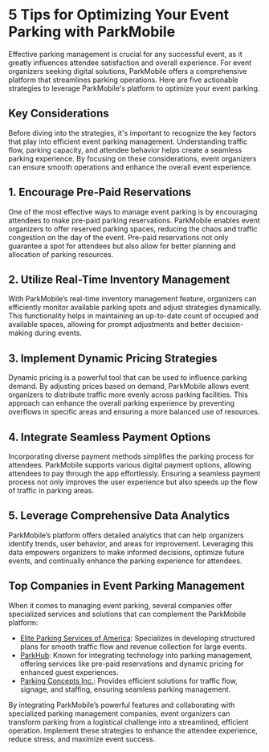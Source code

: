 # 5 Tips for Optimizing Your Event Parking with ParkMobile

Effective parking management is crucial for any successful event, as it greatly influences attendee satisfaction and overall experience. For event organizers seeking digital solutions, ParkMobile offers a comprehensive platform that streamlines parking operations. Here are five actionable strategies to leverage ParkMobile's platform to optimize your event parking.

## Key Considerations

Before diving into the strategies, it's important to recognize the key factors that play into efficient event parking management. Understanding traffic flow, parking capacity, and attendee behavior helps create a seamless parking experience. By focusing on these considerations, event organizers can ensure smooth operations and enhance the overall event experience.

## 1. Encourage Pre-Paid Reservations

One of the most effective ways to manage event parking is by encouraging attendees to make pre-paid parking reservations. ParkMobile enables event organizers to offer reserved parking spaces, reducing the chaos and traffic congestion on the day of the event. Pre-paid reservations not only guarantee a spot for attendees but also allow for better planning and allocation of parking resources.

## 2. Utilize Real-Time Inventory Management

With ParkMobile’s real-time inventory management feature, organizers can efficiently monitor available parking spots and adjust strategies dynamically. This functionality helps in maintaining an up-to-date count of occupied and available spaces, allowing for prompt adjustments and better decision-making during events.

## 3. Implement Dynamic Pricing Strategies

Dynamic pricing is a powerful tool that can be used to influence parking demand. By adjusting prices based on demand, ParkMobile allows event organizers to distribute traffic more evenly across parking facilities. This approach can enhance the overall parking experience by preventing overflows in specific areas and ensuring a more balanced use of resources.

## 4. Integrate Seamless Payment Options

Incorporating diverse payment methods simplifies the parking process for attendees. ParkMobile supports various digital payment options, allowing attendees to pay through the app effortlessly. Ensuring a seamless payment process not only improves the user experience but also speeds up the flow of traffic in parking areas.

## 5. Leverage Comprehensive Data Analytics

ParkMobile’s platform offers detailed analytics that can help organizers identify trends, user behavior, and areas for improvement. Leveraging this data empowers organizers to make informed decisions, optimize future events, and continually enhance the parking experience for attendees.

## Top Companies in Event Parking Management

When it comes to managing event parking, several companies offer specialized services and solutions that can complement the ParkMobile platform:

- [Elite Parking Services of America](/dir/elite_parking_services_of_america): Specializes in developing structured plans for smooth traffic flow and revenue collection for large events.
- [ParkHub](/dir/parkhub): Known for integrating technology into parking management, offering services like pre-paid reservations and dynamic pricing for enhanced guest experiences.
- [Parking Concepts Inc.](/dir/parking_concepts_inc): Provides efficient solutions for traffic flow, signage, and staffing, ensuring seamless parking management.

By integrating ParkMobile’s powerful features and collaborating with specialized parking management companies, event organizers can transform parking from a logistical challenge into a streamlined, efficient operation. Implement these strategies to enhance the attendee experience, reduce stress, and maximize event success.